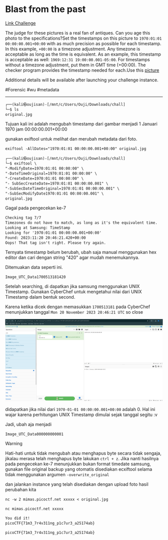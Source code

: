 # Blast from the past
[Link Challenge](https://play.picoctf.org/practice/challenge/432)

The judge for these pictures is a real fan of antiques. Can you age this photo to the specifications?Set the timestamps on this picture to `1970:01:01 00:00:00.001+00:00` with as much precision as possible for each timestamp. In this example, `+00:00` is a timezone adjustment. Any timezone is acceptable as long as the time is equivalent. As an example, this timestamp is acceptable as well: `1969:12:31 19:00:00.001-05:00`. For timestamps without a timezone adjustment, put them in GMT time (+00:00). The checker program provides the timestamp needed for each.Use this [picture](https://artifacts.picoctf.net/c_mimas/89/original.jpg)

Additional details will be available after launching your challenge instance.

#Forensic #wu #metadata
___
```
┌──(kali㉿oujisan)-[/mnt/c/Users/Ouji/Downloads/chall]
└─$ ls
original.jpg
```

Tujuan kali ini adalah mengubah timestamp dari gambar menjadi 1 Januari 1970 jam 00:00:00.001+00:00

gunakan exiftool untuk melihat dan merubah metadata dari foto.
```
exiftool -AllDates="1970:01:01 00:00:00.001+00:00" original.jpg
```

```
┌──(kali㉿oujisan)-[/mnt/c/Users/Ouji/Downloads/chall]
└─$ exiftool \
"-ModifyDate=1970:01:01 00:00:00" \
"-DateTimeOriginal=1970:01:01 00:00:00" \
"-CreateDate=1970:01:01 00:00:00" \
"- SubSecCreateDate=1970:01:01 00:00:00.001" \
"-SubSecDateTimeOriginal=1970:01:01 00:00:00.001" \
"-SubSecModifyDate1970:01:01 00:00:00.001" \
original.jpg
```

Gagal pada pengecekan ke-7
```
Checking tag 7/7
Timezones do not have to match, as long as it's the equivalent time.
Looking at Samsung: TimeStamp
Looking for '1970:01:01 00:00:00.001+00:00'
Found: 2023:11:20 20:46:21.420+00:00
Oops! That tag isn't right. Please try again.
```

Ternyata timestamp belum berubah, ubah saja manual menggunakan hex editor dan cari dengan string "420" agar mudah menemukannya.

Ditemuakan data seperti ini.
```
Image_UTC_Data1700513181420
```

Setelah searching, di dapatkan jika samsung menggunakan UNIX Timestamp. Gunakan CyberChef untuk mengetahui nilai dari UNIX Timestamp dalam bentuk second. 

Karena ketika dicek dengan memasukkan `1700513181` pada CyberChef menunjukkan tanggal `Mon 20 November 2023 20:46:21 UTC` so close

![chef.png](./img/chef.png)

didapatkan jika nilai dari `1970-01-01 00:00:00.001+00:00` adalah 0. Hal ini wajar karena perhitungan UNIX Timestamp dimulai sejak tanggal segitu :v

Jadi, ubah aja menjadi
```
Image_UTC_Data000000000001
```

> [!WARNING]
> Hati-hati untuk tidak mengubah atau menghapus byte secara tidak sengaja, jikalau merasa telah menghapus byte lakukan `ctrl + z`. Jika nanti hasilnya pada pengecekan ke-7 menunjukkan bukan format timedate samsung, gunakan file original backup yang otomatis disediakan ecxiftool selama tidak menggunakan argumen `-overwrite_original`

dan jalankan instance yang telah disediakan dengan upload foto hasil perubahan kita
```
nc -w 2 mimas.picoctf.net xxxxx < original.jpg
```

```
nc mimas.picoctf.net xxxxx
```

```
You did it!
picoCTF{71m3_7r4v311ng_p1c7ur3_a25174ab}
```

```
picoCTF{71m3_7r4v311ng_p1c7ur3_a25174ab}
```
